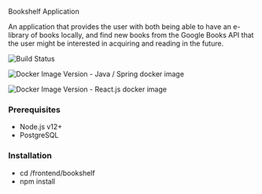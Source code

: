 Bookshelf Application

An application that provides the user with both being able to have an e-library of books locally, and find new books from the Google Books API that the user might be interested in acquiring and reading in the future. 

![Build Status](https://github.com/jockehaansen/Bookshelf/actions/workflows/build-and-deploy.yml/badge.svg)

![Docker Image Version](https://img.shields.io/docker/v/jockehansen/bookshelf-backend/latest.svg) - Java / Spring docker image

![Docker Image Version](https://img.shields.io/docker/v/jockehansen/bookshelf-frontend/latest.svg) - React.js docker image

### Prerequisites
- Node.js v12+
- PostgreSQL

### Installation
- cd /frontend/bookshelf
- npm install
